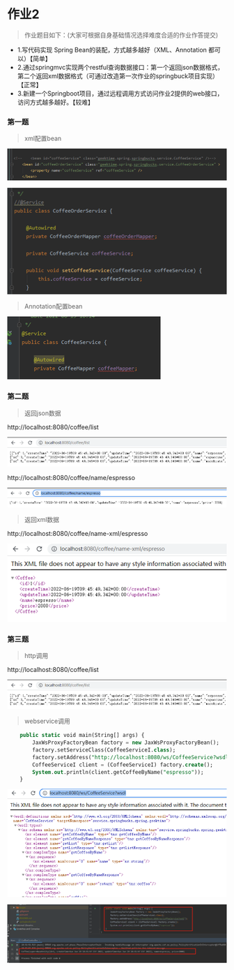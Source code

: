 # 作业2

> 作业题目如下：(大家可根据自身基础情况选择难度合适的作业作答提交)

* 1.写代码实现 Spring Bean的装配，方式越多越好（XML、Annotation 都可以）【简单】
* 2.通过springmvc实现两个restful查询数据接口：第一个返回json数据格式，第二个返回xml数据格式（可通过改造第一次作业的springbuck项目实现）【正常】
* 3.新建一个Springboot项目，通过远程调用方式访问作业2提供的web接口，访问方式越多越好。【较难】



### 第一题

>  xml配置bean

![image-20220619174825596](https://github.com/sakurrrra/geektime-homework/blob/main/images/image-20220619174825596.png?raw=true)

![image-20220619174855632](https://github.com/sakurrrra/geektime-homework/blob/main/images/image-20220619174855632.png?raw=true)

> Annotation配置bean

![image-20220619174957919](https://github.com/sakurrrra/geektime-homework/blob/main/images/image-20220619174957919.png?raw=true)

### 第二题

> 返回json数据

http://localhost:8080/coffee/list

![image-20220619175201412](https://github.com/sakurrrra/geektime-homework/blob/main/images/image-20220619175201412.png?raw=true)

http://localhost:8080/coffee/name/espresso

![image-20220619175212786](https://github.com/sakurrrra/geektime-homework/blob/main/images/image-20220619175212786.png?raw=true)

> 返回xml数据

http://localhost:8080/coffee/name-xml/espresso

![image-20220619175227217](https://github.com/sakurrrra/geektime-homework/blob/main/images/image-20220619175227217.png?raw=true)

### 第三题

> http调用

http://localhost:8080/coffee/list

![image-20220619175201412](https://github.com/sakurrrra/geektime-homework/blob/main/images/image-20220619175201412.png?raw=true)

> webservice调用

```sql
    public static void main(String[] args) {
        JaxWsProxyFactoryBean factory = new JaxWsProxyFactoryBean();
        factory.setServiceClass(CoffeeServiceI.class);
        factory.setAddress("http://localhost:8080/ws/CoffeeService?wsdl");
        CoffeeServiceI client = (CoffeeServiceI) factory.create();
        System.out.println(client.getCoffeeByName("espresso"));
    }
```

![image-20220619183227756](https://github.com/sakurrrra/geektime-homework/blob/main/images/image-20220619183227756.png?raw=true)

![image-20220619183356520](https://github.com/sakurrrra/geektime-homework/blob/main/images/image-20220619183356520.png?raw=true)

